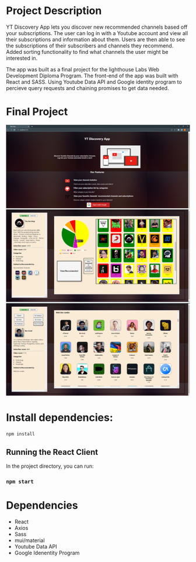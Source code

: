 # Project Description

YT Discovery App lets you discover new recommended channels based off your subscriptions. The user can log in with a Youtube account and view all their subscriptions and information about them. Users are then able to see the subscriptions of their subscribers and channels they recommend. Added sorting functionality to find what channels the user might be interested in.

The app was built as a final project for the lighthouse Labs Web Development Diploma Program. The front-end of the app was built with React and SASS. Using Youtube Data API and Google identity program to percieve query requests and chaining promises to get data needed. 

# Final Project

!["Landing Page"](https://github.com/kand5950/YT-Channel-Discovery/blob/main/react-front/src/assets/landing-page.png)
!["Home Page where user subscription info is"](https://github.com/kand5950/YT-Channel-Discovery/blob/main/react-front/src/assets/home-page.png)
!["Recommended Page"](https://github.com/kand5950/YT-Channel-Discovery/blob/main/react-front/src/assets/recommended-page.png)


# Install dependencies:

```npm install```

## Running the React Client

In the project directory, you can run:

### `npm start`

# Dependencies

- React
- Axios
- Sass
- mui/material
- Youtube Data API
- Google Idenentity Program